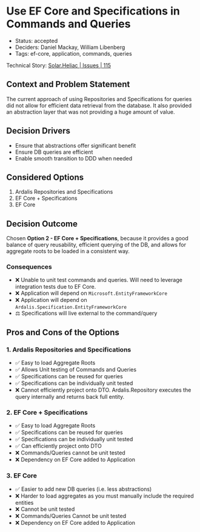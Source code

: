 # Use EF Core and Specifications in Commands and Queries

- Status: accepted
- Deciders: Daniel Mackay, William Libenberg
- Tags: ef-core, application, commands, queries

Technical Story: [Solar.Heliac | Issues | 115](https://github.com/SSWConsulting/Solar.Heliac/issues/115)

## Context and Problem Statement

The current approach of using Repositories and Specifications for queries did not allow for efficient data retrieval from the database.  It also provided an abstraction layer that was not providing a huge amount of value.

## Decision Drivers

- Ensure that abstractions offer significant benefit
- Ensure DB queries are efficient
- Enable smooth transition to DDD when needed

## Considered Options

1. Ardalis Repositories and Specifications
2. EF Core + Specifications
3. EF Core

## Decision Outcome

Chosen **Option 2 - EF Core + Specifications**, because it provides a good balance of query reusability, efficient querying of the DB, and allows for aggregate roots to be loaded in a consistent way.

### Consequences

- ❌ Unable to unit test commands and queries.  Will need to leverage integration tests due to EF Core.
- ❌ Application will depend on `Microsoft.EntityFrameworkCore`
- ❌ Application will depend on `Ardalis.Specification.EntityFrameworkCore`
- ⚖️ Specifications will live external to the command/query

## Pros and Cons of the Options

### 1. Ardalis Repositories and Specifications

- ✅ Easy to load Aggregate Roots
- ✅ Allows Unit testing of Commands and Queries
- ✅ Specifications can be reused for queries
- ✅ Specifications can be individually unit tested
- ❌ Cannot efficiently project onto DTO.  Ardalis.Repository executes the query internally and returns back full entity.

### 2. EF Core + Specifications

- ✅ Easy to load Aggregate Roots
- ✅ Specifications can be reused for queries
- ✅ Specifications can be individually unit tested
- ✅ Can efficiently project onto DTO
- ❌ Commands/Queries cannot be unit tested
- ❌ Dependency on EF Core added to Application

### 3. EF Core

- ✅ Easier to add new DB queries (i.e. less abstractions)
- ❌ Harder to load aggregates as you must manually include the required entities
- ❌ Cannot be unit tested
- ❌ Commands/Queries Cannot be unit tested
- ❌ Dependency on EF Core added to Application
